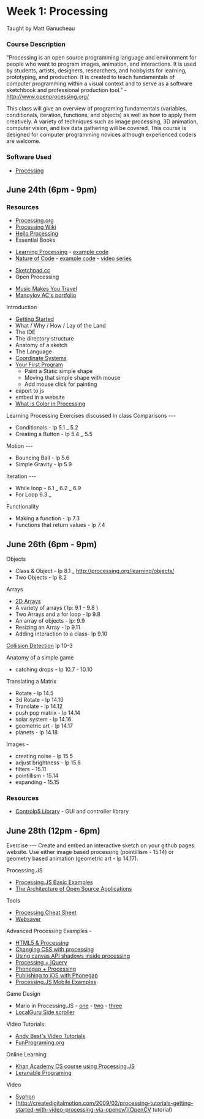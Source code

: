 # Week 1: Processing

Taught by Matt Ganucheau

### Course Description
"Processing is an open source programming language and environment for people who want to program images, animation, and interactions. It is used by students, artists, designers, researchers, and hobbyists for learning, prototyping, and production. It is created to teach fundamentals of computer programming within a visual context and to serve as a software sketchbook and professional production tool." - http://www.openprocessing.org/

This class will give an overview of programing fundamentals (variables, conditionals, iteration, functions, and objects) as well as how to apply them creatively. A variety of techniques such as image processing, 3D animation, computer vision, and live data gathering will be covered. This course is designed for computer programming novices although experienced coders are welcome.
### Software Used
* [Processing](http://processing.org)

## June 24th (6pm - 9pm)

### Resources
* [Processing.org](http://processing.org)
* [Processing Wiki](http://wiki.processing.org/w/Main_Page)
* [Hello Processing](http://hello.processing.org/)
* Essential Books
 - [Learning Processing](http://www.learningprocessing.com/) - [example code](http://www.learningprocessing.com/files/learningprocessing_examples.zip)
 - [Nature of Code](http://natureofcode.com/) - [example code](https://github.com/shiffman/The-Nature-of-Code) - [video series](http://video.natureofcode.com/)
* [Sketchpad.cc](http://Sketchpad.cc)
* Open Processing
 - [Music Makes You Travel](http://www.openprocessing.org/sketch/138877)
 - [Manoylov AC's portfolio](http://www.openprocessing.org/user/23616)

Introduction
* [Getting Started](http://processing.org/learning/gettingstarted/)
* What / Why / How / Lay of the Land
* The IDE
* The directory structure
* Anatomy of a sketch
* The Language
* [Coordinate Systems](http://processing.org/learning/drawing/)
* [Your First Program](https://www.processing.org/tutorials/gettingstarted/)
  - Paint a Static simple shape
  - Moving that simple shape with mouse
  - Add mouse click for painting
* export to js
* embed in a website
* [What is Color in Processing](http://www.processing.org/tutorials/color/)

Learning Processing Exercises discussed in class
Comparisons ---
* Conditionals - lp 5.1 _ 5.2
* Creating a Button - lp 5.4 _ 5.5

Motion ---
* Bouncing Ball - lp 5.6
* Simple Gravity - lp 5.9

Iteration ---
* While loop - 6.1 _ 6.2 _ 6.9
* For Loop 6.3 _  

Functionality
* Making a function - lp 7.3
* Functions that return values - lp 7.4

## June 26th (6pm - 9pm)

Objects
* Class & Object - lp 8.1 _ http://processing.org/learning/objects/
* Two Objects - lp 8.2

Arrays
* [2D Arrays](http://processing.org/learning/2darray/)
* A variety of arrays ( lp: 9.1 - 9.8 )
* Two Arrays and a for loop - lp 9.8
* An array of objects - lp: 9.9
* Resizing an Array - lp 9.11
* Adding interaction  to a class- lp 9.10

[Collision Detection](http://processing.org/learning/topics/circlecollision.html
) lp 10-3

Anatomy of a simple game
* catching drops - lp  10.7 - 10.10

Translating a Matrix
  * Rotate - lp 14.5
  * 3d Rotate - lp 14.10
  * Translate - lp 14.12
  * push pop matrix - lp 14.14
  * solar system - lp 14.16
  * geometric art - lp 14.17
  * planets - lp 14.18

Images -
  * creating noise - lp 15.5
  * adjust brightness - lp 15.8
  * filters - 15.11
  * pointillism - 15.14
  * expanding - 15.15

### Resources
* [Controlp5 Library](http://www.sojamo.de/libraries/controlP5/) -  GUI and controller library

## June 28th (12pm - 6pm)

Exercise ---
Create and embed an interactive sketch on your github pages website. Use either image based processing  (pointillism - 15.14) or geometry based animation (geometric art - lp 14.17).

Processing.JS
* [Processing.JS Basic Examples](http://processingjs.org/learning/basic/)
* [The Architecture of Open Source Applications](http://aosabook.org/en/pjs.html)

Tools
* [Processing Cheat Sheet](http://graphics.cs.williams.edu/courses/cs107/s11/lecture/14-rps/ProcessingCheatSheet.pdf)
* [Websaver](https://code.google.com/p/websaver/)

Advanced Processing Examples -
* [HTML5 & Processing](http://aaron-sherwood.com/processingjs/)
* [Changing CSS with processing](http://www.openprocessing.org/sketch/153084/create)
* [Using canvas API shadows inside processing](http://www.openprocessing.org/sketch/74153)
* [Processing + jQuery](http://fastcheetahs.com/blog/2012/11/using-processing-js-with-jquery/)
* [Phonegap + Processing](http://antonylees.blogspot.ca/2012/07/apache-cordova-phonegap-processingjs.html)
* [Publishing to iOS with Phonegap](http://ericmedine.com/processing-for-ios/)
* [Processing.JS Mobile Examples](https://github.com/processing-js/processing-mobile)

Game Design
* Mario in Processing.JS - [one](http://processingjs.nihongoresources.com/test/PjsGameEngine/docs/tutorial/basic.html) - [two](http://processingjs.nihongoresources.com/test/PjsGameEngine/docs/tutorial/mario.html) - [three](http://processingjs.nihongoresources.com/test/PjsGameEngine/docs/tutorial/more-mario.html)
* [LocalGuru Side scroller](http://www.local-guru.net/blog/2009/06/19/processing-tutorial)

Video Tutorials:
* [Andy Best's Video Tutorials](http://andybest.net/2010/01/5-processing-video-tutorials/)
* [FunPrograming.org](http://funprogramming.org/)

Online Learning
* [Khan Academy CS course using Processing.JS](https://www.khanacademy.org/computing/cs)
* [Leranable Programing](http://worrydream.com/LearnableProgramming/)

Video
* [Syphon](http://syphon.v002.info/)
* [http://createdigitalmotion.com/2009/02/processing-tutorials-getting-started-with-video-processing-via-opencv/](OpenCV tutorial)
